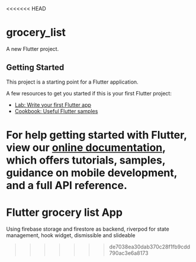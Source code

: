 <<<<<<< HEAD
# grocery_list

A new Flutter project.

## Getting Started

This project is a starting point for a Flutter application.

A few resources to get you started if this is your first Flutter project:

- [Lab: Write your first Flutter app](https://flutter.dev/docs/get-started/codelab)
- [Cookbook: Useful Flutter samples](https://flutter.dev/docs/cookbook)

For help getting started with Flutter, view our
[online documentation](https://flutter.dev/docs), which offers tutorials,
samples, guidance on mobile development, and a full API reference.
=======
# Flutter grocery list App 
Using firebase storage and firestore as backend, riverpod for state management, hook widget, dismissible and slideable

>>>>>>> de7038ea30dab370c28f1fb9cdd790ac3e6a8173
